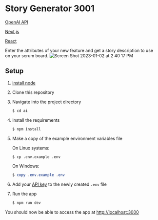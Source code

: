 # Story Generator 3001

[OpenAI API](https://beta.openai.com/docs/quickstart)

[Next.js](https://nextjs.org/)

[React](https://reactjs.org/)

Enter the attributes of your new feature and get a story description to use on your scrum board.
![Screen Shot 2023-01-02 at 2 40 17 PM](https://user-images.githubusercontent.com/6664318/210280507-9ff7c32e-8549-43dd-871a-69d8185f0671.png)

## Setup

1. [install node](https://nodejs.org/en/)

2. Clone this repository

3. Navigate into the project directory

   ```bash
   $ cd ai
   ```

4. Install the requirements

   ```bash
   $ npm install
   ```

5. Make a copy of the example environment variables file

   On Linux systems:

   ```bash
   $ cp .env.example .env
   ```

   On Windows:

   ```powershell
   $ copy .env.example .env
   ```

6. Add your [API key](https://beta.openai.com/account/api-keys) to the newly created `.env` file

7. Run the app

   ```bash
   $ npm run dev
   ```

You should now be able to access the app at [http://localhost:3000](http://localhost:3000)
